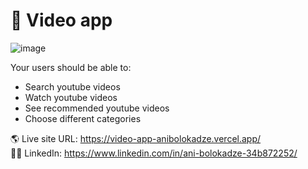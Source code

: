 # 🎉 Video app

![image](https://user-images.githubusercontent.com/89190087/217763565-728400f4-031e-4ba5-ad70-b1f3f19f2f98.png)

Your users should be able to:

- Search youtube videos
- Watch youtube videos
- See recommended youtube videos
- Choose different categories


🌎 Live site URL: https://video-app-anibolokadze.vercel.app/ <br>
👩‍💻 LinkedIn: https://www.linkedin.com/in/ani-bolokadze-34b872252/
